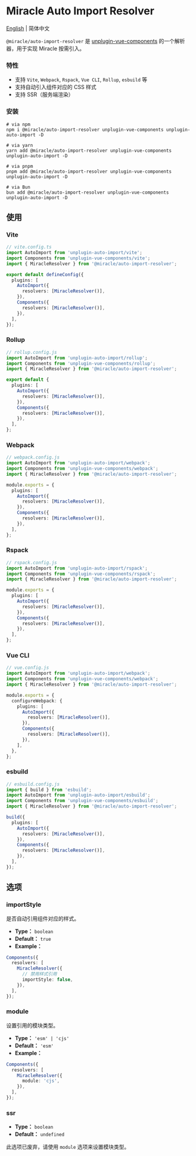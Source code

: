 # Miracle Auto Import Resolver

[English](./README.md) | 简体中文

`@miracle/auto-import-resolver` 是 [unplugin-vue-components](https://github.com/unplugin/unplugin-vue-components) 的一个解析器，用于实现 Miracle 按需引入。

### 特性

- 支持 `Vite`, `Webpack`, `Rspack`, `Vue CLI`, `Rollup`, `esbuild` 等
- 支持自动引入组件对应的 CSS 样式
- 支持 SSR（服务端渲染）

### 安装

```shell
# via npm
npm i @miracle/auto-import-resolver unplugin-vue-components unplugin-auto-import -D

# via yarn
yarn add @miracle/auto-import-resolver unplugin-vue-components unplugin-auto-import -D

# via pnpm
pnpm add @miracle/auto-import-resolver unplugin-vue-components unplugin-auto-import -D

# via Bun
bun add @miracle/auto-import-resolver unplugin-vue-components unplugin-auto-import -D
```

## 使用

### Vite

```ts
// vite.config.ts
import AutoImport from 'unplugin-auto-import/vite';
import Components from 'unplugin-vue-components/vite';
import { MiracleResolver } from '@miracle/auto-import-resolver';

export default defineConfig({
  plugins: [
    AutoImport({
      resolvers: [MiracleResolver()],
    }),
    Components({
      resolvers: [MiracleResolver()],
    }),
  ],
});
```

### Rollup

```ts
// rollup.config.js
import AutoImport from 'unplugin-auto-import/rollup';
import Components from 'unplugin-vue-components/rollup';
import { MiracleResolver } from '@miracle/auto-import-resolver';

export default {
  plugins: [
    AutoImport({
      resolvers: [MiracleResolver()],
    }),
    Components({
      resolvers: [MiracleResolver()],
    }),
  ],
};
```

### Webpack

```ts
// webpack.config.js
import AutoImport from 'unplugin-auto-import/webpack';
import Components from 'unplugin-vue-components/webpack';
import { MiracleResolver } from '@miracle/auto-import-resolver';

module.exports = {
  plugins: [
    AutoImport({
      resolvers: [MiracleResolver()],
    }),
    Components({
      resolvers: [MiracleResolver()],
    }),
  ],
};
```

### Rspack

```ts
// rspack.config.js
import AutoImport from 'unplugin-auto-import/rspack';
import Components from 'unplugin-vue-components/rspack';
import { MiracleResolver } from '@miracle/auto-import-resolver';

module.exports = {
  plugins: [
    AutoImport({
      resolvers: [MiracleResolver()],
    }),
    Components({
      resolvers: [MiracleResolver()],
    }),
  ],
};
```

### Vue CLI

```ts
// vue.config.js
import AutoImport from 'unplugin-auto-import/webpack';
import Components from 'unplugin-vue-components/webpack';
import { MiracleResolver } from '@miracle/auto-import-resolver';

module.exports = {
  configureWebpack: {
    plugins: [
      AutoImport({
        resolvers: [MiracleResolver()],
      }),
      Components({
        resolvers: [MiracleResolver()],
      }),
    ],
  },
};
```

### esbuild

```ts
// esbuild.config.js
import { build } from 'esbuild';
import AutoImport from 'unplugin-auto-import/esbuild';
import Components from 'unplugin-vue-components/esbuild';
import { MiracleResolver } from '@miracle/auto-import-resolver';

build({
  plugins: [
    AutoImport({
      resolvers: [MiracleResolver()],
    }),
    Components({
      resolvers: [MiracleResolver()],
    }),
  ],
});
```

## 选项

### importStyle

是否自动引用组件对应的样式。

- **Type：** `boolean`
- **Default：** `true`
- **Example：**

```ts
Components({
  resolvers: [
    MiracleResolver({
      // 禁用样式引用
      importStyle: false,
    }),
  ],
});
```

### module

设置引用的模块类型。

- **Type：** `'esm' | 'cjs'`
- **Default：** `'esm'`
- **Example：**

```ts
Components({
  resolvers: [
    MiracleResolver({
      module: 'cjs',
    }),
  ],
});
```

### ssr

- **Type：** `boolean`
- **Default：** `undefined`

此选项已废弃，请使用 `module` 选项来设置模块类型。
